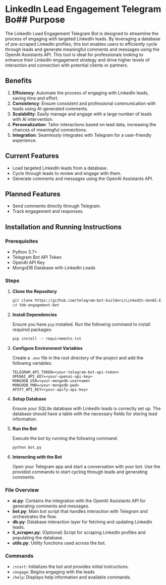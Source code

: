 # LinkedIn Lead Engagement Telegram Bo## Purpose

The LinkedIn Lead Engagement Telegram Bot is designed to streamline the process of engaging with targeted LinkedIn leads. By leveraging a database of pre-scraped LinkedIn profiles, this bot enables users to efficiently cycle through leads and generate meaningful comments and messages using the OpenAI Assistants API. This tool is ideal for professionals looking to enhance their LinkedIn engagement strategy and drive higher levels of interaction and connection with potential clients or partners.

## Benefits

1. **Efficiency**: Automate the process of engaging with LinkedIn leads, saving time and effort.
2. **Consistency**: Ensure consistent and professional communication with leads using AI-generated comments.
3. **Scalability**: Easily manage and engage with a large number of leads with AI intervention.
4. **Personalization**: Tailor interactions based on lead data, increasing the chances of meaningful connections.
5. **Integration**: Seamlessly integrates with Telegram for a user-friendly experience.

## Current Features

- Load targeted LinkedIn leads from a database.
- Cycle through leads to review and engage with them.
- Generate comments and messages using the OpenAI Assistants API.

## Planned Features

- Send comments directly through Telegram.
- Track engagement and responses.

## Installation and Running Instructions

### Prerequisites

- Python 3.7+
- Telegram Bot API Token
- OpenAI API Key
- MongoDB Database with LinkedIn Leads

### Steps

1. **Clone the Repository**

   ```sh
   git clone https://github.com/telegram-bot-builders/LinkedIn-GenAI-Engagement-Bot.git ttb-engagement-bot
   cd tbb-engagement-bot
   ```

2. **Install Dependencies**

   Ensure you have `pip` installed. Run the following command to install required packages:

   ```sh
   pip install -r requirements.txt
   ```

3. **Configure Environment Variables**

   Create a `.env` file in the root directory of the project and add the following variables:

   ```env
   TELEGRAM_API_TOKEN=<your-telegram-bot-api-token>
   OPENAI_API_KEY=<your-openai-api-key>
   MONGODB_USR=<your-mongodb-username>
   MONGODB_PWD=<your-mongodb-pwd>
   APIFY_API_KEY=<your-apify-api-key>
   ```

4. **Setup Database**

   Ensure your SQLite database with LinkedIn leads is correctly set up. The database should have a table with the necessary fields for storing lead information.

5. **Run the Bot**

   Execute the bot by running the following command:

   ```sh
   python bot.py
   ```

6. **Interacting with the Bot**

   Open your Telegram app and start a conversation with your bot. Use the provided commands to start cycling through leads and generating comments.

### File Overview

- **ai.py**: Contains the integration with the OpenAI Assistants API for generating comments and messages.
- **bot.py**: Main bot script that handles interaction with Telegram and orchestrates the flow.
- **db.py**: Database interaction layer for fetching and updating LinkedIn leads.
- **li_scraper.py**: (Optional) Script for scraping LinkedIn profiles and populating the database.
- **utils.py**: Utility functions used across the bot.

### Commands

- `/start`: Initializes the bot and provides initial instructions.
- `/engage`: Begins engaging with the leads
- `/help`: Displays help information and available commands.
